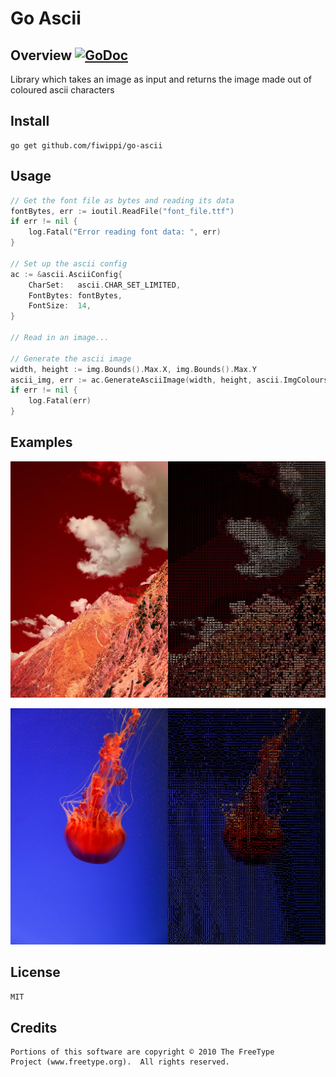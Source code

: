 # Go Ascii
## Overview [![GoDoc](https://godoc.org/github.com/fiwippi/go-ascii?status.svg)](https://godoc.org/github.com/fiwippi/go-ascii)
Library which takes an image as input and returns the image made out of coloured ascii characters

## Install
```
go get github.com/fiwippi/go-ascii
```

## Usage
```go
// Get the font file as bytes and reading its data
fontBytes, err := ioutil.ReadFile("font_file.ttf")
if err != nil {
    log.Fatal("Error reading font data: ", err)
}

// Set up the ascii config
ac := &ascii.AsciiConfig{
    CharSet:   ascii.CHAR_SET_LIMITED,
    FontBytes: fontBytes,
    FontSize:  14,
}

// Read in an image...

// Generate the ascii image
width, height := img.Bounds().Max.X, img.Bounds().Max.Y
ascii_img, err := ac.GenerateAsciiImage(width, height, ascii.ImgColours(img))
if err != nil {
    log.Fatal(err)
}
```

## Examples
![example 1](assets/1.jpeg)

![example 2](assets/2.jpeg)

## License
`MIT`

## Credits
```
Portions of this software are copyright © 2010 The FreeType
Project (www.freetype.org).  All rights reserved.
```